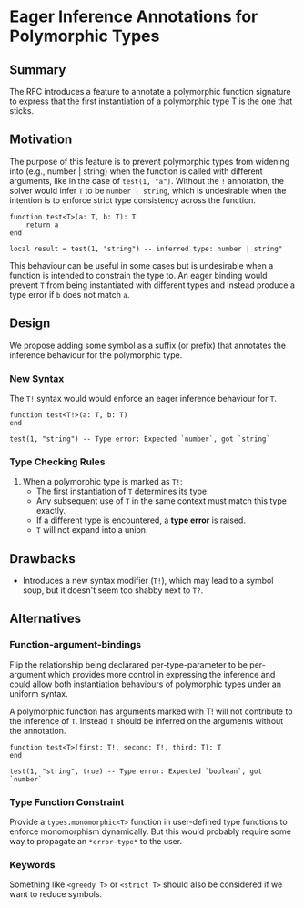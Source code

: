 # Eager Inference Annotations for Polymorphic Types

## Summary  

The RFC introduces a feature to annotate a polymorphic function signature to express that the first instantiation of a polymorphic type T is the one that sticks. 

## Motivation  

The purpose of this feature is to prevent polymorphic types from widening into (e.g., number | string) when the function is called with different arguments, like in the case of `test(1, "a")`. Without the `!` annotation, the solver would infer `T` to be `number | string`, which is undesirable when the intention is to enforce strict type consistency across the function. 

```luau
function test<T>(a: T, b: T): T
    return a
end

local result = test(1, "string") -- inferred type: number | string"
```

This behaviour can be useful in some cases but is undesirable when a function is intended to constrain the type to. An eager binding would prevent `T` from being instantiated with different types and instead produce a type error if `b` does not match `a`.  

## Design  

We propose adding some symbol as a suffix (or prefix) that annotates the inference behaviour for the polymorphic type.

### New Syntax  

The `T!` syntax would would enforce an eager inference behaviour for `T`.

```luau
function test<T!>(a: T, b: T)
end

test(1, "string") -- Type error: Expected `number`, got `string`
```


### Type Checking Rules  

1. When a polymorphic type is marked as `T!`:
   - The first instantiation of `T` determines its type.
   - Any subsequent use of `T` in the same context must match this type exactly.
   - If a different type is encountered, a **type error** is raised.
   - `T` will not expand into a union.

## Drawbacks  

- Introduces a new syntax modifier (`T!`), which may lead to a symbol soup, but it doesn't seem too shabby next to `T?`.

## Alternatives  
### Function-argument-bindings
Flip the relationship being declarared per-type-parameter to be per-argument which provides more control in expressing the inference and could allow both instantiation  behaviours of polymorphic types under an uniform syntax.

A polymorphic function has arguments marked with T! will not contribute to the inference of `T`. Instead `T` should be inferred on the arguments without the annotation.
```luau
function test<T>(first: T!, second: T!, third: T): T
end

test(1, "string", true) -- Type error: Expected `boolean`, got `number`
```
### Type Function Constraint
Provide a `types.monomorphic<T>` function in user-defined type functions to enforce monomorphism dynamically. But this would probably require some way to propagate an `*error-type*` to the user.
### Keywords
Something like `<greedy T>` or `<strict T>` should also be considered if we want to reduce symbols.


